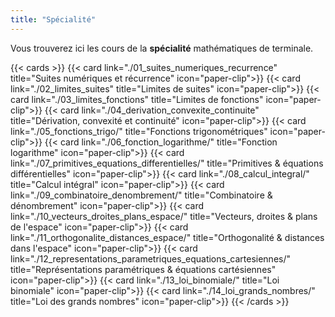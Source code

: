 ```yaml
---
title: "Spécialité"
---
```


Vous trouverez ici les cours de la **spécialité** mathématiques de terminale.

{{< cards >}}
  {{< card link="./01_suites_numeriques_recurrence" title="Suites numériques et récurrence" icon="paper-clip">}}
  {{< card link="./02_limites_suites" title="Limites de suites" icon="paper-clip">}}
  {{< card link="./03_limites_fonctions" title="Limites de fonctions" icon="paper-clip">}}
  {{< card link="./04_derivation_convexite_continuite" title="Dérivation, convexité et continuité" icon="paper-clip">}}
  {{< card link="./05_fonctions_trigo/" title="Fonctions trigonométriques" icon="paper-clip">}}
  {{< card link="./06_fonction_logarithme/" title="Fonction logarithme" icon="paper-clip">}}
  {{< card link="./07_primitives_equations_differentielles/" title="Primitives & équations différentielles" icon="paper-clip">}}
  {{< card link="./08_calcul_integral/" title="Calcul intégral" icon="paper-clip">}}
  {{< card link="./09_combinatoire_denombrement/" title="Combinatoire & dénombrement" icon="paper-clip">}}
  {{< card link="./10_vecteurs_droites_plans_espace/" title="Vecteurs, droites & plans de l'espace" icon="paper-clip">}}
  {{< card link="./11_orthogonalite_distances_espace/" title="Orthogonalité & distances dans l'espace" icon="paper-clip">}}
  {{< card link="./12_representations_parametriques_equations_cartesiennes/" title="Représentations paramétriques & équations cartésiennes" icon="paper-clip">}}
  {{< card link="./13_loi_binomiale/" title="Loi binomiale" icon="paper-clip">}}
  {{< card link="./14_loi_grands_nombres/" title="Loi des grands nombres" icon="paper-clip">}}
{{< /cards >}}
